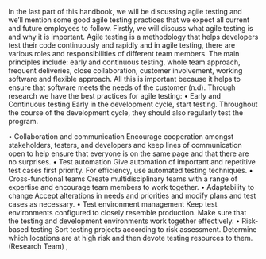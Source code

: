 In the last part of this handbook, we will be discussing agile testing and we’ll mention some good agile testing practices that we expect all current and future employees to follow. Firstly, we will discuss what agile testing is and why it is important. Agile testing is a methodology that helps developers test their code continuously and rapidly and in agile testing, there are various roles and responsibilities of different team members. The main principles include: early and continuous testing, whole team approach, frequent deliveries, close collaboration, customer involvement, working software and flexible approach. All this is important because it helps to ensure that software meets the needs of the customer (n.d).
Through research we have the best practices for agile testing:
•	Early and Continuous testing
Early in the development cycle, start testing. Throughout the course of the development cycle, they should also regularly test the program.

•	Collaboration and communication
Encourage cooperation amongst stakeholders, testers, and developers and keep lines of communication open to help ensure that everyone is on the same page and that there are no surprises.
•	Test automation
Give automation of important and repetitive test cases first priority. For efficiency, use automated testing techniques.
•	Cross-functional teams
Create multidisciplinary teams with a range of expertise and encourage team members to work together.
•	Adaptability to change
Accept alterations in needs and priorities and modify plans and test cases as necessary.
•	Test environment management
Keep test environments configured to closely resemble production. Make sure that the testing and development environments work together effectively.
•	Risk-based testing
Sort testing projects according to risk assessment. Determine which locations are at high risk and then devote testing resources to them.
(Research Team)
,
